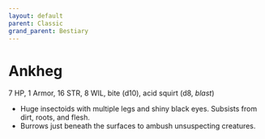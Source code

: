 ```yaml
---
layout: default
parent: Classic
grand_parent: Bestiary
---
```


# Ankheg

7 HP, 1 Armor, 16 STR, 8 WIL, bite (d10), acid squirt (d8, _blast_)

- Huge insectoids with multiple legs and shiny black eyes. Subsists from dirt, roots, and flesh.
- Burrows just beneath the surfaces to ambush unsuspecting creatures.
